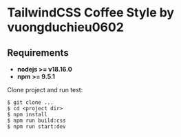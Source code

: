 # TailwindCSS Coffee Style by vuongduchieu0602

## Requirements

* **nodejs >= v18.16.0**
* **npm >= 9.5.1**

Clone project and run test:

```
$ git clone ...
$ cd <project dir>
$ npm install
$ npm run build:css
$ npm run start:dev
```
